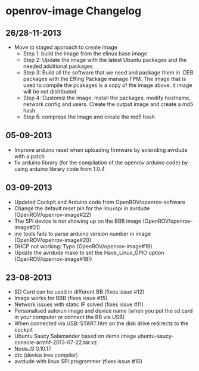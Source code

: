 openrov-image Changelog
=============

## 26/28-11-2013

- Move to staged approach to create image
	- Step 1: build the image from the elinux base image
	- Step 2: Update the image with the latest Ubuntu packages and the needed additional packages
	- Step 3: Build all the software that we need and package them in .DEB packages with the Effing Package manage FPM. The image that is used to compile the pcakages is a copy of the image above. It image will be not distributed
	- Step 4: Customiz the image: Install the packages, modify hostname, network config and users. Create the output image and create a md5 hash
	- Step 5: compress the image and create the md5 hash


## 05-09-2013

- Improve arduino reset when uploading firmware by extending avrdude with a patch
- fix arduino library (for the compilation of the openrov arduino code) by using arduino library code from 1.0.4


## 03-09-2013 

- Updated Cockpit and Arduino code from OpenROV/openrov-software
- Change the default reset pin for the linuxspi in avrdude (OpenROV/openrov-image#22)
- The SPI device is not showing up on the BBB image (OpenROV/openrov-image#21)
- ino tools fails to parse arduino version number in image (OpenROV/openrov-image#20)
- DHCP not working: Typo (OpenROV/openrov-image#19)
- Update the avrdude make to set the Have_Linux_GPIO option (OpenROV/openrov-image#18))


## 23-08-2013

- SD Card can be used in different BB (fixes issue #12)
- Image works for BBB (fixes issue #15)
- Network issues with static IP solved (fixes issue #11)
- Personalised autorun image and device name (when you put the sd card in your computer or connect the BB via USB)
- When connected via USB: START.htm on the disk drive redirects to the cockpit
- Ubuntu Saucy Salamander based on demo image ubuntu-saucy-console-armhf-2013-07-22.tar.xz
- NodeJS 0.10.17
- dtc (device tree compiler)
- avrdude with linux SPI programmer (fixes issue #16)

